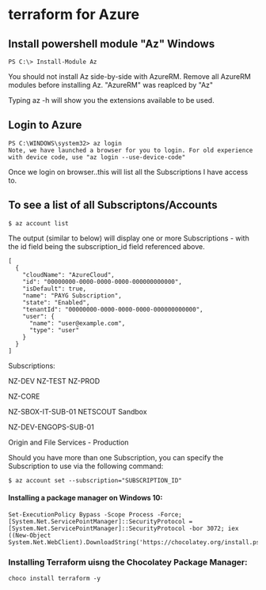 # terraform for Azure

## Install powershell module "Az" Windows

```
PS C:\> Install-Module Az
```
You should not install Az side-by-side with AzureRM. Remove all AzureRM modules before installing Az.
"AzureRM" was reaplced by "Az"

Typing az -h will show you the extensions available to be used.

## Login to Azure
```
PS C:\WINDOWS\system32> az login
Note, we have launched a browser for you to login. For old experience with device code, use "az login --use-device-code"
```

Once we login on browser..this will list all the Subscriptions I have access to.

## To see a list of all Subscriptons/Accounts

```
$ az account list
```
The output (similar to below) will display one or more Subscriptions - with the id field being the subscription_id field referenced above.

```
[
  {
    "cloudName": "AzureCloud",
    "id": "00000000-0000-0000-0000-000000000000",
    "isDefault": true,
    "name": "PAYG Subscription",
    "state": "Enabled",
    "tenantId": "00000000-0000-0000-0000-000000000000",
    "user": {
      "name": "user@example.com",
      "type": "user"
    }
  }
]
```

Subscriptions:

NZ-DEV
NZ-TEST
NZ-PROD

NZ-CORE

NZ-SBOX-IT-SUB-01
NETSCOUT Sandbox

NZ-DEV-ENGOPS-SUB-01

Origin and File Services - Production

Should you have more than one Subscription, you can specify the Subscription to use via the following command:
```
$ az account set --subscription="SUBSCRIPTION_ID"
```


#### Installing a package manager on Windows 10:
```
Set-ExecutionPolicy Bypass -Scope Process -Force; [System.Net.ServicePointManager]::SecurityProtocol = [System.Net.ServicePointManager]::SecurityProtocol -bor 3072; iex ((New-Object System.Net.WebClient).DownloadString('https://chocolatey.org/install.ps1'))
```

### Installing Terraform uisng the Chocolatey Package Manager:
```
choco install terraform -y
```

